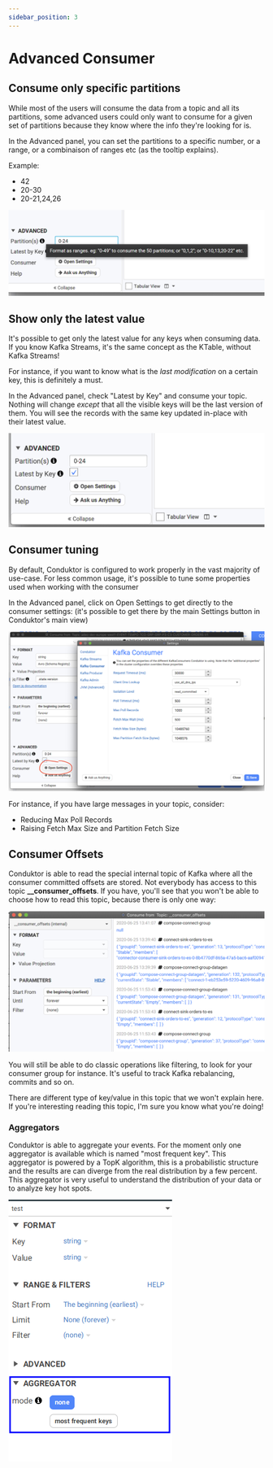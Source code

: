 ```yaml
---
sidebar_position: 3
---
```


# Advanced Consumer

## Consume only specific partitions

While most of the users will consume the data from a topic and all its partitions, some advanced users could only want to consume for a given set of partitions because they know where the info they're looking for is.

In the Advanced panel, you can set the partitions to a specific number, or a range, or a combinaison of ranges etc (as the tooltip explains).

Example:

- 42
- 20-30
- 20-21,24,26

![Change which partitions to consume](../.gitbook/assets/screenshot-2020-06-25-at-15.37.27.png)

## Show only the latest value

It's possible to get only the latest value for any keys when consuming data. If you know Kafka Streams, it's the same concept as the KTable, without Kafka Streams!

For instance, if you want to know what is the _last modification_ on a certain key, this is definitely a must.

In the Advanced panel, check "Latest by Key" and consume your topic. Nothing will change _except_ that all the visible keys will be the last version of them. You will see the records with the same key updated in-place with their latest value.

![](../.gitbook/assets/screenshot-2020-06-25-at-15.40.15.png)

## Consumer tuning

By default, Conduktor is configured to work properly in the vast majority of use-case. For less common usage, it's possible to tune some properties used when working with the consumer

In the Advanced panel, click on Open Settings to get directly to the consumer settings: (it's possible to get there by the main Settings button in Conduktor's main view)

![](<../.gitbook/assets/screenshot-2020-06-25-at-15.07.08 (3).png>)

For instance, if you have large messages in your topic, consider:

- Reducing Max Poll Records
- Raising Fetch Max Size and Partition Fetch Size

## Consumer Offsets

Conduktor is able to read the special internal topic of Kafka where all the consumer committed offsets are stored. Not everybody has access to this topic **\_\_consumer_offsets**. If you have, you'll see that you won't be able to choose how to read this topic, because there is only one way:

![](../.gitbook/assets/screenshot-2020-06-25-at-15.51.58.png)

You will still be able to do classic operations like filtering, to look for your consumer group for instance. It's useful to track Kafka rebalancing, commits and so on.

There are different type of key/value in this topic that we won't explain here. If you're interesting reading this topic, I'm sure you know what you're doing!

### Aggregators

Conduktor is able to aggregate your events. For the moment only one aggregator is available which is named "most frequent key". This aggregator is powered by a TopK algorithm, this is a probabilistic structure and the results are can diverge from the real distribution by a few percent. This aggregator is very useful to understand the distribution of your data or to analyze key hot spots.

![](../.gitbook/assets/2021-11-25_15-04.png)
